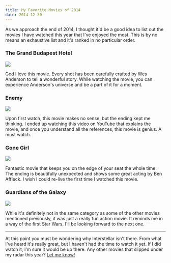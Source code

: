 ```yaml
---
title: My Favorite Movies of 2014
date: 2014-12-30
---
```


As we approach the end of 2014, I thought it'd be a good idea to list out the movies I have watched this year that I've enjoyed the most. This is by no means an exhaustive list and it's ranked in no particular order.

### The Grand Budapest Hotel

![](/assets/articles/my-favorite-movies-of-2014/the-grand-budapest-hotel.jpg)

God I love this movie. Every shot has been carefully crafted by Wes Anderson to tell a wonderful story. While watching the movie, you can experience Anderson's universe and be a part of it for a moment.

### Enemy

![](/assets/articles/my-favorite-movies-of-2014/enemy.jpg)

Upon first watch, this movie makes no sense, but the ending kept me thinking. I ended up watching this video on YouTube that explains the movie, and once you understand all the references, this movie is genius. A must watch.

### Gone Girl

![](/assets/articles/my-favorite-movies-of-2014/gone-girl.jpg)

Fantastic movie that keeps you on the edge of your seat the whole time. The ending is beautifully unexpected and shows some great acting by Ben Affleck. I wish I could re-live the first time I watched this movie.

### Guardians of the Galaxy

![](/assets/articles/my-favorite-movies-of-2014/guardians-of-the-galaxy.jpg)

While it's definitely not in the same category as some of the other movies mentioned previously, it was just a really fun action movie. It reminds me in a way of the first Star Wars. I'll be looking forward to the next one.

---

At this point you must be wondering why Interstellar isn't there. From what I've heard it's really great, but I haven't had the time to watch it yet. If I did watch it, I'm sure it would be up there. Any other movies that slipped under my radar this year? [Let me know!](https://twitter.com/vernalkick)
